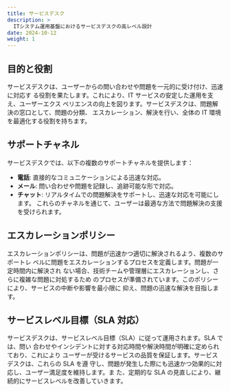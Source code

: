 ```yaml
---
title: サービスデスク
description: >
  ITシステム運用基盤におけるサービスデスクの高レベル設計
date: 2024-10-12
weight: 1
---
```


## 目的と役割

サービスデスクは、ユーザーからの問い合わせや問題を一元的に受け付け、迅速に対応す
る役割を果たします。これにより、IT サービスの安定した運用を支え、ユーザーエクス
ペリエンスの向上を図ります。サービスデスクは、問題解決の窓口として、問題の分類、
エスカレーション、解決を行い、全体の IT 環境を最適化する役割を持ちます。

## サポートチャネル

サービスデスクでは、以下の複数のサポートチャネルを提供します：

- **電話**: 直接的なコミュニケーションによる迅速な対応。
- **メール**: 問い合わせや問題を記録し、追跡可能な形で対応。
- **チャット**: リアルタイムでの問題解決をサポートし、迅速な対応を可能にします。
  これらのチャネルを通じて、ユーザーは最適な方法で問題解決の支援を受けられます。

## エスカレーションポリシー

エスカレーションポリシーは、問題が迅速かつ適切に解決されるよう、複数のサポートレ
ベルに問題をエスカレーションするプロセスを定義します。問題が一定時間内に解決され
ない場合、技術チームや管理層にエスカレーションし、さらに複雑な問題に対処するため
のプロセスが準備されています。このポリシーにより、サービスの中断や影響を最小限に
抑え、問題の迅速な解決を目指します。

## サービスレベル目標（SLA 対応）

サービスデスクは、サービスレベル目標（SLA）に従って運用されます。SLA では、問い
合わせやインシデントに対する対応時間や解決時間が明確に定められており、これにより
ユーザーが受けるサービスの品質を保証します。サービスデスクは、これらの SLA を遵
守し、問題が発生した際にも迅速かつ効果的に対応し、ユーザー満足度を維持します。ま
た、定期的な SLA の見直しにより、継続的にサービスレベルを改善していきます。
